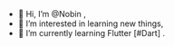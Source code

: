 - 👋 Hi, I’m @Nobin ,
- 👀 I’m interested in learning new things,
- 🌱 I’m currently learning Flutter [#Dart] .

<!---
ampaking/ampaking is a ✨ special ✨ repository because its `README.md` (this file) appears on your GitHub profile.
You can click the Preview link to take a look at your changes.
--->
